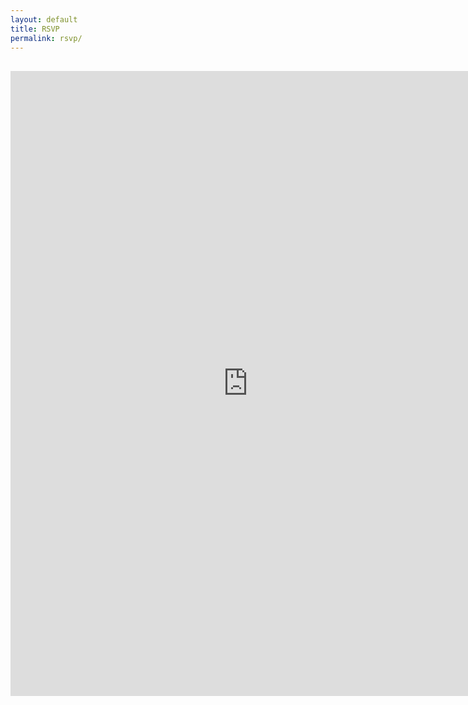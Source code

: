 ```yaml
---
layout: default
title: RSVP
permalink: rsvp/
---
```


<div class="row">
    <h2 class="cover-heading col-lg-8 col-lg-offset-2" style="">
        <!-- Change the Google Form URL below if desired. Go to File->Embed on the Google form to generate this code. -->
        <iframe 
            src="https://docs.google.com/forms/d/1Y_hMCcqyz81JxRHDYu5g-EEwJ2B8cSihYbLcf6rYOQ0/viewform?embedded=true" 
            width="760" 
            height="1000" 
            frameborder="0" 
            marginheight="0"
            scrolling="no"
            style="overflow:hidden;"
            marginwidth="0">
                Loading...
        </iframe>
    </h2>
</div>
